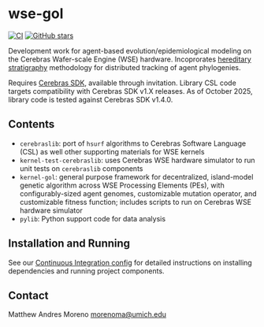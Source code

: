 # wse-gol

[![CI](https://github.com/mmore500/wse-gol/actions/workflows/ci.yaml/badge.svg)](https://github.com/mmore500/wse-gol/actions/workflows/ci.yaml)
[![GitHub stars](https://img.shields.io/github/stars/mmore500/wse-gol.svg?style=flat-square&logo=github&label=Stars&logoColor=white)](https://github.com/mmore500/wse-gol)

Development work for agent-based evolution/epidemiological modeling on the Cerebras Wafer-scale Engine (WSE) hardware.
Incoprorates [hereditary stratigraphy](https://github.com/mmore500/hstrat) methodology for distributed tracking of agent phylogenies.

Requires [Cerebras SDK](https://www.cerebras.net/developers/sdk-request/), available through invitation.
Library CSL code targets compatibility with Cerebras SDK v1.X releases.
As of October 2025, library code is tested against Cerebras SDK v1.4.0.

## Contents

- `cerebraslib`: port of `hsurf` algorithms to Cerebras Software Language (CSL) as well other supporting materials for WSE kernels
- `kernel-test-cerebraslib`: uses Cerebras WSE hardware simulator to run unit tests on `cerebraslib` components
- `kernel-gol`: general purpose framework for decentralized, island-model genetic algorithm across WSE Processing Elements (PEs), with configurably-sized agent genomes, customizable mutation operator, and customizable fitness function; includes scripts to run on Cerebras WSE hardware simulator
- `pylib`: Python support code for data analysis

## Installation and Running

See our [Continuous Integration config](https://github.com/mmore500/wse-gol/blob/master/.github/workflows/ci.yaml) for detailed instructions on installing dependencies and running project components.

## Contact

Matthew Andres Moreno
<morenoma@umich.edu>
